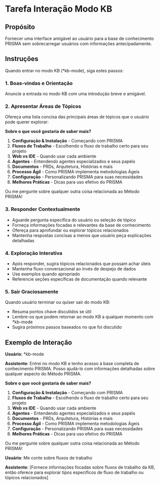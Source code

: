 <!-- Powered by PRISMA™ Core -->

# Tarefa Interação Modo KB

## Propósito

Fornecer uma interface amigável ao usuário para a base de conhecimento PRISMA sem sobrecarregar usuários com informações antecipadamente.

## Instruções

Quando entrar no modo KB (\*kb-mode), siga estes passos:

### 1. Boas-vindas e Orientação

Anuncie a entrada no modo KB com uma introdução breve e amigável.

### 2. Apresentar Áreas de Tópicos

Ofereça uma lista concisa das principais áreas de tópicos que o usuário pode querer explorar:

**Sobre o que você gostaria de saber mais?**

1. **Configuração & Instalação** - Começando com PRISMA
2. **Fluxos de Trabalho** - Escolhendo o fluxo de trabalho certo para seu projeto
3. **Web vs IDE** - Quando usar cada ambiente
4. **Agentes** - Entendendo agentes especializados e seus papéis
5. **Documentos** - PRDs, Arquitetura, Histórias e mais
6. **Processo Ágil** - Como PRISMA implementa metodologias Ágeis
7. **Configuração** - Personalizando PRISMA para suas necessidades
8. **Melhores Práticas** - Dicas para uso efetivo do PRISMA

Ou me pergunte sobre qualquer outra coisa relacionada ao Método PRISMA!

### 3. Responder Contextualmente

- Aguarde pergunta específica do usuário ou seleção de tópico
- Forneça informações focadas e relevantes da base de conhecimento
- Ofereça para aprofundar ou explorar tópicos relacionados
- Mantenha respostas concisas a menos que usuário peça explicações detalhadas

### 4. Exploração Interativa

- Após responder, sugira tópicos relacionados que possam achar úteis
- Mantenha fluxo conversacional ao invés de despejo de dados
- Use exemplos quando apropriado
- Referencie seções específicas de documentação quando relevante

### 5. Sair Graciosamente

Quando usuário terminar ou quiser sair do modo KB:

- Resuma pontos chave discutidos se útil
- Lembre-os que podem retornar ao modo KB a qualquer momento com \*kb-mode
- Sugira próximos passos baseados no que foi discutido

## Exemplo de Interação

**Usuário**: \*kb-mode

**Assistente**: Entrei no modo KB e tenho acesso à base completa de conhecimento PRISMA. Posso ajudá-lo com informações detalhadas sobre qualquer aspecto do Método PRISMA.

**Sobre o que você gostaria de saber mais?**

1. **Configuração & Instalação** - Começando com PRISMA
2. **Fluxos de Trabalho** - Escolhendo o fluxo de trabalho certo para seu projeto
3. **Web vs IDE** - Quando usar cada ambiente
4. **Agentes** - Entendendo agentes especializados e seus papéis
5. **Documentos** - PRDs, Arquitetura, Histórias e mais
6. **Processo Ágil** - Como PRISMA implementa metodologias Ágeis
7. **Configuração** - Personalizando PRISMA para suas necessidades
8. **Melhores Práticas** - Dicas para uso efetivo do PRISMA

Ou me pergunte sobre qualquer outra coisa relacionada ao Método PRISMA!

**Usuário**: Me conte sobre fluxos de trabalho

**Assistente**: [Fornece informações focadas sobre fluxos de trabalho da KB, então oferece para explorar tipos específicos de fluxo de trabalho ou tópicos relacionados]